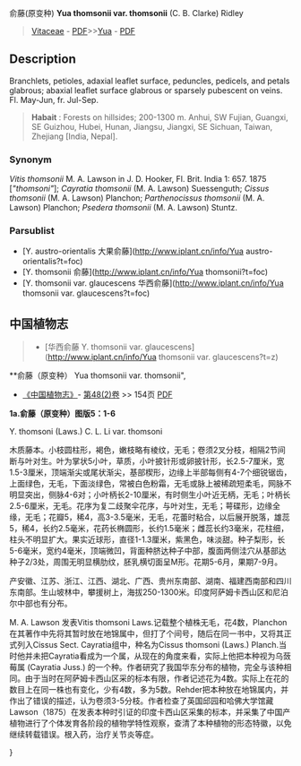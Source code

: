 俞藤(原变种) **Yua thomsonii var. thomsonii** (C. B. Clarke) Ridley

> [Vitaceae](http://www.iplant.cn/info/Vitaceae?t=foc) - [PDF](http://www.iplant.cn/foc/pdf/Vitaceae.pdf)>>[Yua](http://www.iplant.cn/info/Yua?t=foc) - [PDF](http://www.iplant.cn/foc/pdf/Yua.pdf)

## Description

Branchlets, petioles, adaxial leaflet surface, peduncles, pedicels, and petals glabrous; abaxial leaflet surface glabrous or sparsely pubescent on veins. Fl. May-Jun, fr. Jul-Sep.


> **Habait** : 
> Forests on hillsides; 200-1300 m. Anhui, SW Fujian, Guangxi, SE Guizhou, Hubei, Hunan, Jiangsu, Jiangxi, SE Sichuan, Taiwan, Zhejiang [India, Nepal].

### Synonym
*Vitis thomsonii* M. A. Lawson in J. D. Hooker, Fl. Brit. India 1: 657. 1875 [*\"thomsoni\"*]; *Cayratia thomsonii* (M. A. Lawson) Suessenguth; *Cissus thomsonii* (M. A. Lawson) Planchon; *Parthenocissus thomsonii* (M. A. Lawson) Planchon; *Psedera thomsonii* (M. A. Lawson) Stuntz.

### Parsublist

* [Y.  austro-orientalis  大果俞藤](http://www.iplant.cn/info/Yua austro-orientalis?t=foc)
* [Y.  thomsonii  俞藤](http://www.iplant.cn/info/Yua thomsonii?t=foc)
* [Y.  thomsonii var. glaucescens  华西俞藤](http://www.iplant.cn/info/Yua thomsonii var. glaucescens?t=foc)

## 中国植物志

> * [华西俞藤  Y.  thomsonii var. glaucescens](http://www.iplant.cn/info/Yua thomsonii var. glaucescens?t=z)


**俞藤（原变种） Yua thomsonii var. thomsonii",

* [《中国植物志》](http://www.iplant.cn/frps)- [第48(2)卷](http://www.iplant.cn/frps/vol/48(2)) >> 154页 [PDF](http://www.iplant.cn/frps/pdf/48(2)/154.pdf)


**1a.俞藤（原变种）图版5：1-6**

Y. thomsoni (Laws.) C. L. Li var. thomsoni

木质藤本。小枝圆柱形，褐色，嫩枝略有棱纹，无毛；卷须2叉分枝，相隔2节间断与叶对生。叶为掌状5小叶，草质，小叶披针形或卵披针形，长2.5-7厘米，宽1.5-3厘米，顶端渐尖或尾状渐尖，基部楔形，边缘上半部每侧有4-7个细锐锯齿，上面绿色，无毛，下面淡绿色，常被白色粉霜，无毛或脉上被稀疏短柔毛，网脉不明显突出，侧脉4-6对；小叶柄长2-10厘米，有时侧生小叶近无柄，无毛；叶柄长2.5-6厘米，无毛。花序为复二歧聚伞花序，与叶对生，无毛；萼碟形，边缘全缘，无毛；花瓣5，稀4，高3-3.5毫米，无毛，花蕾时粘合，以后展开脱落，雄蕊5，稀4，长约2.5毫米，花药长椭圆形，长约1.5毫米；雌蕊长约3毫米，花柱细，柱头不明显扩大。果实近球形，直径1-1.3厘米，紫黑色，味淡甜。种子梨形，长5-6毫米，宽约4毫米，顶端微凹，背面种脐达种子中部，腹面两侧洼穴从基部达种子2/3处，周围无明显横肋纹，胚乳横切面呈M形。花期5-6月，果期7-9月。

产安徽、江苏、浙江、江西、湖北、广西、贵州东南部、湖南、福建西南部和四川东南部。生山坡林中，攀援树上，海拔250-1300米。印度阿萨姆卡西山区和尼泊尔中部也有分布。

M. A. Lawson 发表Vitis thomsoni Laws.记载整个植株无毛，花4数，Planchon在其著作中先将其暂时放在地锦属中，但打了个间号，随后在同一书中，又将其正式列入Cissus Sect. Cayratia组中，种名为Cissus thomsoni (Laws.) Planch.当时他并未把Cayratia看成为一个属，从现在的角度来看，实际上他把本种视为乌蔹莓属 (Cayratia Juss.) 的一个种。作者研究了我国华东分布的植物，完全与该种相同。由于当时在阿萨姆卡西山区采的标本有限，作者记述花为4数。实际上在花的数目上在同一株也有变化，少有4数，多为5数。Rehder把本种放在地锦属内，并作出了错误的描述，认为卷须3-5分枝。作者检查了英国邱园和哈佛大学馆藏Lawson（1875）在发表本种时引证的印度卡西山区采集的标本，并采集了中国产植物进行了个体发育各阶段的植物学特性观察，查清了本种植物的形态特徽，以免继续转载错误。根入药，治疗关节炎等症。

}